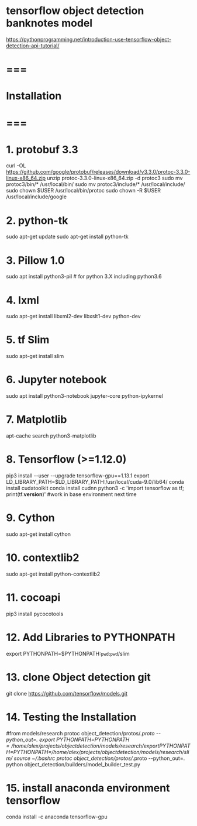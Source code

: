 # tensorflow object detection banknotes model
https://pythonprogramming.net/introduction-use-tensorflow-object-detection-api-tutorial/

# ===
# Installation
# ===

# 1. protobuf 3.3
curl -OL https://github.com/google/protobuf/releases/download/v3.3.0/protoc-3.3.0-linux-x86_64.zip
unzip protoc-3.3.0-linux-x86_64.zip -d protoc3
sudo mv protoc3/bin/* /usr/local/bin/
sudo mv protoc3/include/* /usr/local/include/
sudo chown $USER /usr/local/bin/protoc
sudo chown -R $USER /usr/local/include/google

# 2. python-tk
sudo apt-get update
sudo apt-get install python-tk

# 3. Pillow 1.0
sudo apt install python3-pil # for python 3.X including python3.6

# 4. lxml
sudo apt-get install libxml2-dev libxslt1-dev python-dev

# 5. tf Slim
sudo apt-get install slim

# 6. Jupyter notebook
sudo apt install python3-notebook jupyter-core python-ipykernel  

# 7. Matplotlib
apt-cache search python3-matplotlib

# 8. Tensorflow (>=1.12.0)
pip3 install --user --upgrade tensorflow-gpu==1.13.1
export LD_LIBRARY_PATH=$LD_LIBRARY_PATH:/usr/local/cuda-9.0/lib64/
conda install cudatoolkit
conda install cudnn
python3 -c 'import tensorflow as tf; print(tf.__version__)' #work in base environment next time

# 9. Cython
sudo apt-get install cython

# 10. contextlib2
sudo apt-get install python-contextlib2

# 11. cocoapi
pip3 install pycocotools

# 12. Add Libraries to PYTHONPATH
export PYTHONPATH=$PYTHONPATH:`pwd`:`pwd`/slim

# 13. clone Object detection git
git clone https://github.com/tensorflow/models.git

# 14. Testing the Installation
#from models/research
protoc object_detection/protos/*.proto --python_out=.
export PYTHONPATH=$PYTHONPATH=/home/alex/projects/objectdetection/models/research/
export PYTHONPATH=$PYTHONPATH=/home/alex/projects/objectdetection/models/research/slim/
source ~/.bashrc
protoc object_detection/protos/*.proto --python_out=.
python object_detection/builders/model_builder_test.py

# 15. install anaconda environment tensorflow
conda install -c anaconda tensorflow-gpu
